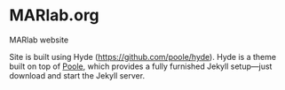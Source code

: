 # MARlab.org

MARlab website

Site is built using Hyde (https://github.com/poole/hyde). Hyde is a theme built on top of [Poole](https://github.com/poole/poole), which provides a fully furnished Jekyll setup—just download and start the Jekyll server. 
